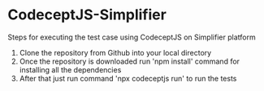 # CodeceptJS-Simplifier
Steps for executing the test case using CodeceptJS on Simplifier platform

1. Clone the repository from Github into your local directory
2. Once the repository is downloaded run 'npm install' command for installing all the dependencies
3. After that just run command 'npx codeceptjs run' to run the tests
